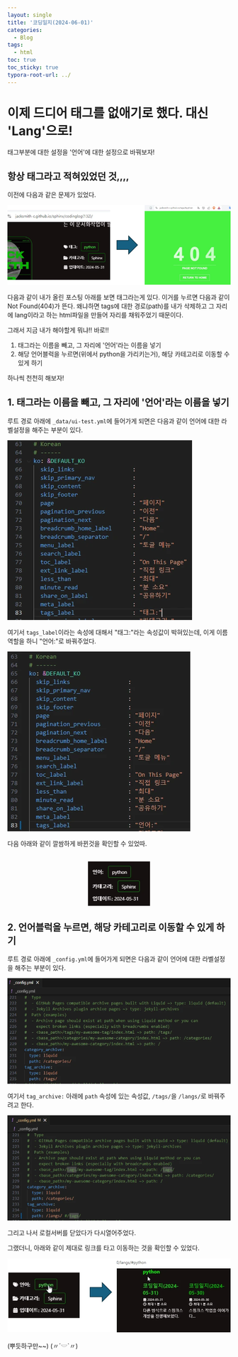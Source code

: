 ```yaml
---
layout: single
title: '코딩일지(2024-06-01)'
categories:
  - Blog
tags:
  - html
toc: true
toc_sticky: true
typora-root-url: ../
---
```








# 이제 드디어 태그를 없애기로 했다. 대신 'Lang'으로!

태그부분에 대한 설정을 '언어'에 대한 설정으로 바꿔보자!



## 항상 태그라고 적혀있었던 것,,,,

이전에 다음과 같은 문제가 있었다.

![POWERPNT_WdVwGW6NUG](/images/2024-06-01-codinglog(133)/POWERPNT_WdVwGW6NUG.webp)

다음과 같이 내가 올린 포스팅 아래를 보면 태그라는게 있다. 이거를 누르면 다음과 같이 Not Found(404)가 뜬다. 왜냐하면 tags에 대한 경로(path)를 내가 삭제하고 그 자리에 lang이라고 하는 html파일을 만들어 자리를 채워주었기 때문이다.

그래서 지금 내가 해야할게 뭐냐!! 바로!!

1. 태그라는 이름을 빼고, 그 자리에 '언어'라는 이름을 넣기
2. 해당 언어블럭을 누르면(위에서 python을 가리키는거), 해당 카테고리로 이동할 수 있게 하기

하나씩 천천히 해보자!





## 1. 태그라는 이름을 빼고, 그 자리에 '언어'라는 이름을 넣기

루트 경로 아래에 `_data/ui-test.yml`에 들어가게 되면은 다음과 같이 언어에 대한 라벨설정을 해주는 부분이 있다.

![Code_UNb0iigCiL](/images/2024-06-01-codinglog(133)/Code_UNb0iigCiL.webp)

여기서 `tags_label`이라는 속성에 대해서 "태그:"라는 속성값이 박혀있는데, 이게 이름역할을 하니 "언어:"로 바꿔주었다.

![Code_Rsy1vJeBn7](/images/2024-06-01-codinglog(133)/Code_Rsy1vJeBn7.webp)

다음 아래와 같이 깔쌈하게 바뀐것을 확인할 수 있었따.

<p align="center">
  <br>
 	<img src="/images/2024-06-01-codinglog(133)/brave_2VdjxGRzeG.webp" style="zoom:80%;" />
  <br>
</p>

## 2. 언어블럭을 누르면, 해당 카테고리로 이동할 수 있게 하기

루트 경로 아래에 `_config.yml`에 들어가게 되면은 다음과 같이 언어에 대한 라벨설정을 해주는 부분이 있다.

![Code_mQrk4049E7](/images/2024-06-01-codinglog(133)/Code_mQrk4049E7.webp)

여기서 `tag_archive:` 아래에 `path` 속성에 있는 속성값, `/tags/`을 `/langs/`로 바꿔주려고 한다.

![Code_HsOggNZF3g](/images/2024-06-01-codinglog(133)/Code_HsOggNZF3g.webp)

그리고 나서 로컬서버를 닫았다가 다시열어주었다.

그랬더니, 아래와 같이 제대로 링크를 타고 이동하는 것을 확인할 수 있었다.

![POWERPNT_4u4MfNolD1](/images/2024-06-01-codinglog(133)/POWERPNT_4u4MfNolD1.webp)

(뿌듯하구만~~)   (〃´𓎟`〃)  

